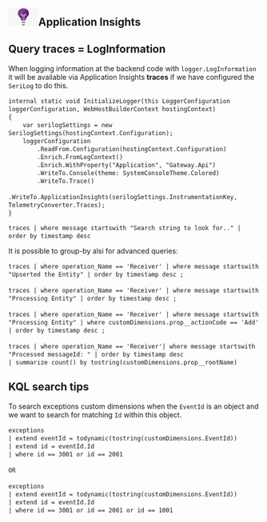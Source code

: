 ## <img src="azureApplicationInsights.png" width="60" />Application Insights

## Query traces = LogInformation

When logging information at the backend code with `logger.LogInformation` it will be available via Application Insights **traces** if we have configured the `SeriLog` to do this.

``` CSharp
internal static void InitializeLogger(this LoggerConfiguration loggerConfiguration, WebHostBuilderContext hostingContext)
{
    var serilogSettings = new SerilogSettings(hostingContext.Configuration);
    loggerConfiguration
        .ReadFrom.Configuration(hostingContext.Configuration)
        .Enrich.FromLogContext()
        .Enrich.WithProperty("Application", "Gateway.Api")
        .WriteTo.Console(theme: SystemConsoleTheme.Colored)
        .WriteTo.Trace()
        .WriteTo.ApplicationInsights(serilogSettings.InstrumentationKey, TelemetryConverter.Traces);
}
```

``` Kusto
traces | where message startswith "Search string to look for.." | order by timestamp desc
```
It is possible to group-by alsi for advanced queries:
``` Kusto
traces | where operation_Name == 'Receiver' | where message startswith "Upserted the Entity" | order by timestamp desc ;

traces | where operation_Name == 'Receiver' | where message startswith "Processing Entity" | order by timestamp desc ;

traces | where operation_Name == 'Receiver' | where message startswith "Processing Entity" | where customDimensions.prop__actionCode == 'Add' | order by timestamp desc ;

traces | where operation_Name == 'Receiver'| where message startswith "Processed messageId: " | order by timestamp desc
| summarize count() by tostring(customDimensions.prop__rootName)

```

## KQL search tips

To search exceptions custom dimensions when the `EventId` is an object and we want to search for matching `Id` within this object.
``` Kusto
exceptions
| extend eventId = todynamic(tostring(customDimensions.EventId))
| extend id = eventId.Id
| where id == 3001 or id == 2001

OR

exceptions
| extend eventId = todynamic(tostring(customDimensions.EventId))
| extend id = eventId.Id
| where id == 3001 or id == 2001 or id == 1001
```

